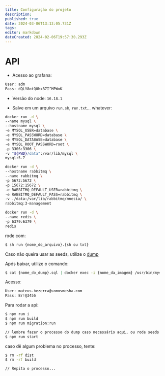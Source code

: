 ```yaml
---
title: Configuração do projeto
description: 
published: true
date: 2024-03-06T13:13:05.731Z
tags: 
editor: markdown
dateCreated: 2024-02-06T19:57:30.293Z
---
```


# API
- Acesso ao grafana:
```txt
User: adm
Pass: dQLY8otQ0hx87I^MPWoK
```

- Versão do node: `16.18.1`

- Salve em um arquivo `run.sh`, `run.txt`... whatever:
```sh
docker run -d \
--name mysql \
--hostname mysql \
-e MYSQL_USER=database \
-e MYSQL_PASSWORD=database \
-e MYSQL_DATABASE=database \
-e MYSQL_ROOT_PASSWORD=root \
-p 3306:3306 \
-v "${PWD}/data":/var/lib/mysql \
mysql:5.7

docker run -d \
--hostname rabbitmq \
--name rabbitmq \
-p 5672:5672 \
-p 15672:15672 \
-e RABBITMQ_DEFAULT_USER=rabbitmq \
-e RABBITMQ_DEFAULT_PASS=rabbitmq \
-v ./data:/var/lib/rabbitmq/mnesia/ \
rabbitmq:3-management

docker run -d \
--name redis \
-p 6379:6379 \
redis
```

rode com:

```sh
$ sh run {nome_do_arquivo}.{sh ou txt}
```

Caso não queira usar as seeds, utilize o [dump](https://drive.google.com/file/d/1hp2Nh6vdQEJQH0dzg6c8wgpzq-o1oQCe/view?pli=1)

Após baixar, utilize o comando:

```sh
$ cat {nome_do_dump}.sql | docker exec -i {nome_da_imagem} /usr/bin/mysql -u {user} --password={password} maturidade_digital
```

Acesso:

```txt
User: mateus.bezerra@somosmesha.com
Pass: Br!@3456
```

Para rodar a api:
```sh
$ npm run i
$ npm run build
$ npm run migration:run

// lembre fazer o processo do dump caso necessário aqui, ou rode seeds
$ npm run start
```

caso dê algum problema no processo, tente:

```sh
$ rm -rf dist
$ rm -rf build

// Repita o processo...
```




